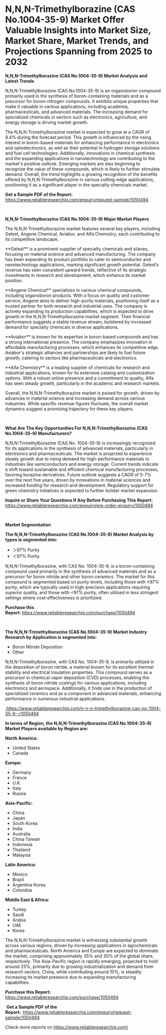 <p><h1>N,N,N-Trimethylborazine (CAS No.1004-35-9) Market Offer Valuable Insights into Market Size, Market Share, Market Trends, and Projections Spanning from 2025 to 2032</h1></p><p><strong>N,N,N-Trimethylborazine (CAS No.1004-35-9) Market Analysis and Latest Trends</strong></p>
<p><p>N,N,N-Trimethylborazine (CAS No.1004-35-9) is an organoboron compound primarily used in the synthesis of boron-containing materials and as a precursor for boron-nitrogen compounds. It exhibits unique properties that make it valuable in various applications, including academia, pharmaceuticals, and advanced materials. The increasing demand for specialized chemicals in sectors such as electronics, agriculture, and energy storage is driving market growth.</p><p>The N,N,N-Trimethylborazine market is expected to grow at a CAGR of 9.4% during the forecast period. This growth is influenced by the rising interest in boron-based materials for enhancing performance in electronics and optoelectronics, as well as their potential in hydrogen storage solutions and fuel cell technologies. Additionally, innovations in chemical synthesis and the expanding applications in nanotechnology are contributing to the market's positive outlook. Emerging markets are also beginning to recognize the value of these compounds, which is likely to further stimulate demand. Overall, the trend highlights a growing recognition of the benefits offered by N,N,N-Trimethylborazine in various cutting-edge applications, positioning it as a significant player in the specialty chemicals market.</p></p>
<p><strong>Get a Sample PDF of the Report:&nbsp;</strong> <a href="https://www.reliableresearchiq.com/enquiry/request-sample/1050494?utm_campaign=103&utm_medium=2&utm_source=Github&utm_content=ia&utm_term=16012025&utm_id=nnn-trimethylborazine-cas-no1004-35-9">https://www.reliableresearchiq.com/enquiry/request-sample/1050494</a></p>
<p>&nbsp;</p>
<p><strong>N,N,N-Trimethylborazine (CAS No.1004-35-9) Major Market Players</strong></p>
<p><p>The N,N,N-Trimethylborazine market features several key players, including Gelest, Angene Chemical, Aviabor, and Alfa Chemistry, each contributing to its competitive landscape.</p><p>**Gelest** is a prominent supplier of specialty chemicals and silanes, focusing on material science and advanced manufacturing. The company has been expanding its product portfolio to cater to semiconductor and nanotechnology applications, marking significant growth potential. Gelest’s revenue has seen consistent upward trends, reflective of its strategic investments in research and development, which enhance its market position.</p><p>**Angene Chemical** specializes in various chemical compounds, including organoboron products. With a focus on quality and customer service, Angene aims to deliver high-purity materials, positioning itself as a trusted partner for both research and industrial uses. The company is actively expanding its production capabilities, which is expected to drive growth in the N,N,N-Trimethylborazine market segment. Their financial performance suggests a stable revenue stream, bolstered by increased demand for specialty chemicals in diverse applications.</p><p>**Aviabor** is known for its expertise in boron-based compounds and has a strong international presence. The company emphasizes innovation in affordable manufacturing processes, which enhances its competitive edge. Aviabor's strategic alliances and partnerships are likely to fuel future growth, catering to sectors like pharmaceuticals and electronics.</p><p>**Alfa Chemistry** is a leading supplier of chemicals for research and industrial applications, known for its extensive catalog and customization options. With a robust online presence and a commitment to quality, Alfa has seen steady growth, particularly in the academic and research markets.</p><p>Overall, the N,N,N-Trimethylborazine market is poised for growth, driven by advances in material science and increasing demand across various industries. While specific revenue figures fluctuate, the overall market dynamics suggest a promising trajectory for these key players.</p></p>
<p>&nbsp;</p>
<p><strong>What Are The Key Opportunities For N,N,N-Trimethylborazine (CAS No.1004-35-9) Manufacturers?</strong></p>
<p><p>N,N,N-Trimethylborazine (CAS No. 1004-35-9) is increasingly recognized for its applications in the synthesis of advanced materials, particularly in electronics and pharmaceuticals. The market is projected to experience steady growth due to rising demand for high-performance materials in industries like semiconductors and energy storage. Current trends indicate a shift toward sustainable and efficient chemical manufacturing processes, favoring borazine derivatives. Future outlook suggests a CAGR of 5-7% over the next five years, driven by innovations in material sciences and increased funding for research and development. Regulatory support for green chemistry initiatives is expected to further bolster market expansion.</p></p>
<p><strong>Inquire or Share Your Questions If Any Before Purchasing This Report:</strong> <a href="https://www.reliableresearchiq.com/enquiry/pre-order-enquiry/1050494?utm_campaign=103&utm_medium=2&utm_source=Github&utm_content=ia&utm_term=16012025&utm_id=nnn-trimethylborazine-cas-no1004-35-9">https://www.reliableresearchiq.com/enquiry/pre-order-enquiry/1050494</a></p>
<p>&nbsp;</p>
<p><strong>Market Segmentation</strong></p>
<p><strong>The N,N,N-Trimethylborazine (CAS No.1004-35-9) Market Analysis by types is segmented into:</strong></p>
<p><ul><li>＞97% Purity</li><li>＜97% Purity</li></ul></p>
<p><p>N,N,N-Trimethylborazine, with CAS No. 1004-35-9, is a boron-containing compound used primarily in the synthesis of advanced materials and as a precursor for boron nitride and other boron ceramics. The market for this compound is segmented based on purity levels, including those with ≥97% purity, which are typically used in high-precision applications requiring superior quality, and those with <97% purity, often utilized in less stringent settings where cost-effectiveness is prioritized.</p></p>
<p><strong>Purchase this Report:&nbsp;</strong><a href="https://www.reliableresearchiq.com/purchase/1050494?utm_campaign=103&utm_medium=2&utm_source=Github&utm_content=ia&utm_term=16012025&utm_id=nnn-trimethylborazine-cas-no1004-35-9">https://www.reliableresearchiq.com/purchase/1050494</a></p>
<p>&nbsp;</p>
<p><strong>The N,N,N-Trimethylborazine (CAS No.1004-35-9) Market Industry Research by Application is segmented into:</strong></p>
<p><ul><li>Boron Nitride Deposition</li><li>Other</li></ul></p>
<p><p>N,N,N-Trimethylborazine, with CAS No. 1004-35-9, is primarily utilized in the deposition of boron nitride, a material known for its excellent thermal stability and electrical insulation properties. This compound serves as a precursor in chemical vapor deposition (CVD) processes, enabling the synthesis of boron nitride coatings for various applications, including electronics and aerospace. Additionally, it finds use in the production of specialized ceramics and as a component in advanced materials, enhancing performance in numerous industrial applications.</p></p>
<p><a href="https://www.reliableresearchiq.com/n-n-n-trimethylborazine-cas-no-1004-35-9--r1050494?utm_campaign=103&utm_medium=2&utm_source=Github&utm_content=ia&utm_term=16012025&utm_id=nnn-trimethylborazine-cas-no1004-35-9">&nbsp;https://www.reliableresearchiq.com/n-n-n-trimethylborazine-cas-no-1004-35-9--r1050494</a></p>
<p><strong>In terms of Region, the N,N,N-Trimethylborazine (CAS No.1004-35-9) Market Players available by Region are:</strong></p>
<p>
    <p> <strong> North America: </strong>
        <ul>
            <li>United States</li>
            <li>Canada</li>
        </ul>
        </p> 
    <p> <strong> Europe: </strong>
        <ul>
            <li>Germany</li>
            <li>France</li>
            <li>U.K.</li>
            <li>Italy</li>
            <li>Russia</li>
        </ul>
        </p> 
    <p> <strong> Asia-Pacific: </strong>
        <ul>
            <li>China</li>
            <li>Japan</li>
            <li>South Korea</li>
            <li>India</li>
            <li>Australia</li>
            <li>China Taiwan</li>
            <li>Indonesia</li>
            <li>Thailand</li>
            <li>Malaysia</li>
        </ul>
        </p> 
    <p> <strong> Latin America: </strong>
        <ul>
            <li>Mexico</li>
            <li>Brazil</li>
            <li>Argentina Korea</li>
            <li>Colombia</li>
        </ul>
        </p> 
    <p> <strong> Middle East & Africa: </strong>
        <ul>
            <li>Turkey</li>
            <li>Saudi</li>
            <li>Arabia</li>
            <li>UAE</li>
            <li>Korea</li>
        </ul>
    </p>
    </p>
<p><p>The N,N,N-Trimethylborazine market is witnessing substantial growth across various regions, driven by increasing applications in agrochemicals and pharmaceuticals. North America and Europe are expected to dominate the market, comprising approximately 35% and 30% of the global share, respectively. The Asia-Pacific region is rapidly emerging, projected to hold around 25%, primarily due to growing industrialization and demand from research sectors. China, while contributing around 10%, is steadily increasing its market presence due to expanding manufacturing capabilities.</p></p>
<p><strong>Purchase this Report: </strong><a href="https://www.reliableresearchiq.com/purchase/1050494?utm_campaign=103&utm_medium=2&utm_source=Github&utm_content=ia&utm_term=16012025&utm_id=nnn-trimethylborazine-cas-no1004-35-9">https://www.reliableresearchiq.com/purchase/1050494</a></p>
<p>&nbsp;<strong>Get a Sample PDF of the Report:&nbsp;&nbsp;</strong><a href="https://www.reliableresearchiq.com/enquiry/request-sample/1050494?utm_campaign=103&utm_medium=2&utm_source=Github&utm_content=ia&utm_term=16012025&utm_id=nnn-trimethylborazine-cas-no1004-35-9">https://www.reliableresearchiq.com/enquiry/request-sample/1050494</a></p>
<p><strong></strong></p>
<p>Check more reports on <a href="https://www.reliableresearchiq.com/?utm_campaign=103&utm_medium=2&utm_source=Github&utm_content=ia&utm_term=16012025&utm_id=nnn-trimethylborazine-cas-no1004-35-9">https://www.reliableresearchiq.com/</a></p>